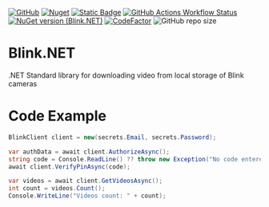 [![GitHub](https://img.shields.io/github/license/bvdcode/Blink.NET)](https://github.com/bvdcode/Blink.NET/blob/main/LICENSE.md)
[![Nuget](https://img.shields.io/nuget/dt/Blink.NET?color=%239100ff)](https://www.nuget.org/packages/Blink.NET/)
[![Static Badge](https://img.shields.io/badge/fuget-f88445?logo=readme&logoColor=white)](https://www.fuget.org/packages/Blink.NET)
[![GitHub Actions Workflow Status](https://img.shields.io/github/actions/workflow/status/bvdcode/Blink.NET/.github%2Fworkflows%2Fpublish-release.yml)](https://github.com/bvdcode/Blink.NET/actions)
[![NuGet version (Blink.NET)](https://img.shields.io/nuget/v/Blink.NET.svg?label=stable)](https://www.nuget.org/packages/Blink.NET/)
[![CodeFactor](https://www.codefactor.io/repository/github/bvdcode/Blink.NET/badge)](https://www.codefactor.io/repository/github/bvdcode/Blink.NET)
![GitHub repo size](https://img.shields.io/github/repo-size/bvdcode/Blink.NET)


# Blink.NET

.NET Standard library for downloading video from local storage of Blink cameras


# Code Example

```csharp
BlinkClient client = new(secrets.Email, secrets.Password);

var authData = await client.AuthorizeAsync();
string code = Console.ReadLine() ?? throw new Exception("No code entered");
await client.VerifyPinAsync(code);

var videos = await client.GetVideosAsync();
int count = videos.Count();
Console.WriteLine("Videos count: " + count);
```